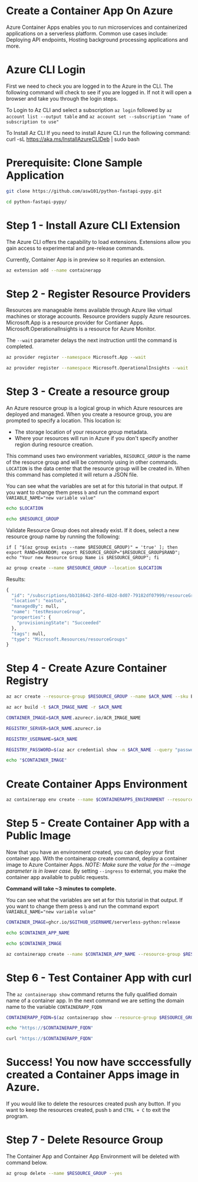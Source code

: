 # Create a Container App On Azure
Azure Container Apps enables you to run microservices and containerized applications on a serverless platform. 
Common use cases include: Deploying API endpoints, Hosting background processing applications and more.

# Azure CLI Login
First we need to check you are logged in to the Azure in the CLI. The following command will check to see if you are logged in. 
If not it will open a browser and take you through the login steps.

To Login to Az CLI and select a subscription 
`az login` followed by `az account list --output table` and `az account set --subscription "name of subscription to use"`

To Install Az CLI
If you need to install Azure CLI run the following command: curl -sL https://aka.ms/InstallAzureCLIDeb | sudo bash

# Prerequisite: Clone Sample Application
```bash
git clone https://github.com/asw101/python-fastapi-pypy.git
```
```bash
cd python-fastapi-pypy/
```
# Step 1 - Install Azure CLI Extension
The Azure CLI offers the capability to load extensions. 
Extensions allow you gain access to experimental and pre-release commands.

Currently, Container App is in preview so it requries an extension.
```bash
az extension add --name containerapp
```

# Step 2 - Register Resource Providers
Resources are manageable items available through Azure like virtual machines or storage accounts. Resource providers supply Azure resources. 
Microsoft.App is a resource provider for Contianer Apps.
Microsoft.OperationalInsights is a resource for Azure Monitor.

The `--wait` parameter delays the next instruction until the command is completed.
```bash
az provider register --namespace Microsoft.App --wait
```
```bash
az provider register --namespace Microsoft.OperationalInsights --wait
```

# Step 3 - Create a resource group
An Azure resource group is a logical group in which Azure resources are deployed and managed. When you create a resource group, you are prompted to specify a location. This location is:
  - The storage location of your resource group metadata.
  - Where your resources will run in Azure if you don't specify another region during resource creation. 

This command uses two environment variables, `RESOURCE_GROUP` is the name of the resource group and will be commonly using in other commands.
`LOCATION` is the data center that the resource group will be created in. 
When this command has completed it will return a JSON file. 

You can see what the variables are set at for this tutorial in that output.
If you want to change them press `b` and run the command export `VARIABLE_NAME="new variable value"`
```bash
echo $LOCATION
```
```bash
echo $RESOURCE_GROUP
```

Validate Resource Group does not already exist. If it does, select a new resource group name by running the following:

```
if [ "$(az group exists --name $RESOURCE_GROUP)" = 'true' ]; then export RAND=$RANDOM; export RESOURCE_GROUP="$RESOURCE_GROUP$RAND"; echo "Your new Resource Group Name is $RESOURCE_GROUP"; fi
```

```bash
az group create --name $RESOURCE_GROUP --location $LOCATION
```
Results:

```expected_similarity=0.5
{
  "id": "/subscriptions/bb318642-28fd-482d-8d07-79182df07999/resourceGroups/testResourceGroup24763",
  "location": "eastus",
  "managedBy": null,
  "name": "testResourceGroup",
  "properties": {
    "provisioningState": "Succeeded"
  },
  "tags": null,
  "type": "Microsoft.Resources/resourceGroups"
}
```
# Step 4 - Create Azure Container Registry

```bash
az acr create --resource-group $RESOURCE_GROUP --name $ACR_NAME --sku Basic --admin-enabled true
```
```bash
az acr build -t $ACR_IMAGE_NAME -r $ACR_NAME
```
```bash
CONTAINER_IMAGE=$ACR_NAME.azurecr.io/ACR_IMAGE_NAME
```
```bash
REGISTRY_SERVER=$ACR_NAME.azurecr.io
```
```bash
REGISTRY_USERNAME=$ACR_NAME
```
```bash
REGISTRY_PASSWORD=$(az acr credential show -n $ACR_NAME --query "passwords[0].value" --out tsv)
```
```bash
echo "$CONTAINER_IMAGE"
```

# Create Container Apps Environment
```bash
az containerapp env create --name $CONTAINERAPPS_ENVIRONMENT --resource-group $RESOURCE_GROUP --location $LOCATION
```

# Step 5 - Create Container App with a Public Image
Now that you have an environment created, you can deploy your first container app. 
With the containerapp create command, deploy a container image to Azure Container Apps.
*NOTE: Make sure the value for the --image parameter is in lower case.*
By setting `--ingress` to external, you make the container app available to public requests.

**Command will take ~3 minutes to complete.**

You can see what the variables are set at for this tutorial in that output.
If you want to change them press `b` and run the command export `VARIABLE_NAME="new variable value"`

```bash
CONTAINER_IMAGE=ghcr.io/$GITHUB_USERNAME/serverless-python:release
```
```bash
echo $CONTAINER_APP_NAME
```
```bash
echo $CONTAINER_IMAGE
```
```bash
az containerapp create --name $CONTAINER_APP_NAME --resource-group $RESOURCE_GROUP --environment $CONTAINERAPPS_ENVIRONMENT --image "$CONTAINER_IMAGE" --registery-server "$REGISTRY_SERVER" --registry-username "$REGISTRY_USERNAME" --registry-password "$REGISTRY_PASSWORD" --target-port 80 --ingress 'external'
```

# Step 6 - Test Container App with curl
The `az containerapp show` command returns the fully qualified domain name of a container app.
In the next command we are setting the domain name to the variable `CONTAINERAPP_FQDN`
```bash
CONTAINERAPP_FQDN=$(az containerapp show --resource-group $RESOURCE_GROUP --name $CONTAINER_APP_NAME --query "properties.configuration.ingress.fqdn" --out tsv)
```
```bash
echo "https://$CONTAINERAPP_FQDN"
```
```bash
curl "https://$CONTAINERAPP_FQDN"
```

# Success! You now have scccessfully created a Container Apps image in Azure. 
If you would like to delete the resources created push any button.
If you want to keep the resources created, push `b` and `CTRL + C` to exit the program.

# Step 7 - Delete Resource Group
The Container App and Container App Environment will be deleted with command below.

```bash
az group delete --name $RESOURCE_GROUP --yes
```
